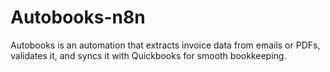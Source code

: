 # Autobooks-n8n
Autobooks is an automation that extracts invoice data from emails or PDFs, validates it, and syncs it with Quickbooks for smooth bookkeeping.
